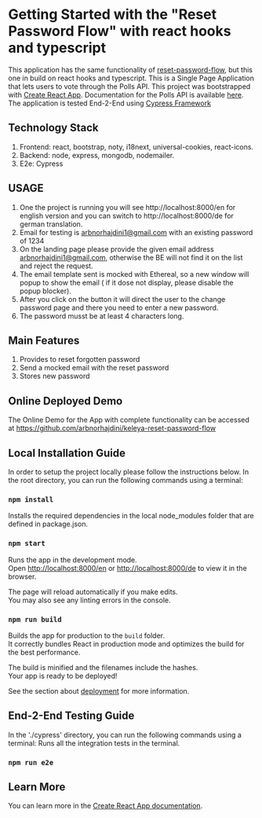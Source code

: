 # Getting Started with the "Reset Password Flow" with react hooks and typescript

This application has the same functionality of [reset-password-flow](https://github.com/arbnorhajdini/reset-password-flow), but this one in build on react hooks and typescript.
This is a Single Page Application that lets users to vote through the Polls API.
This project was bootstrapped with [Create React App](https://github.com/facebook/create-react-app).
Documentation for the Polls API is available [here](https://pollsapi.docs.apiary.io/).
The application is tested End-2-End using [Cypress Framework](https://www.cypress.io/)

## Technology Stack

1. Frontend: react, bootstrap, noty, i18next, universal-cookies, react-icons.
2. Backend: node, express, mongodb, nodemailer.
4. E2e: Cypress

## USAGE

1. One the project is running you will see http://localhost:8000/en for english version and you can switch to http://localhost:8000/de for german translation.
2. Email for testing is arbnorhajdini1@gmail.com with an existing password of 1234
3. On the landing page please provide the given email address arbnorhajdini1@gmail.com, otherwise the BE will not find it on the list and reject the request.
4. The email template sent is mocked with Ethereal, so a new window will popup to show the email ( if it dose not display, please disable the popup blocker).
5. After you click on the button it will direct the user to the change password page and there you need to enter a new password.
6. The password musst be at least 4 characters long.

## Main Features

1. Provides to reset forgotten password
2. Send a mocked email with the reset password
3. Stores new password

## Online Deployed Demo

The Online Demo for the App with complete functionality can be accessed at https://github.com/arbnorhajdini/keleya-reset-password-flow

## Local Installation Guide

In order to setup the project locally please follow the instructions below. In the root directory, you can run the following commands using a terminal:

### `npm install`

Installs the required dependencies in the local node_modules folder that are defined in package.json.

### `npm start`

Runs the app in the development mode.\
Open [http://localhost:8000/en](http://localhost:8000/en) or [http://localhost:8000/de](http://localhost:8000/de) to view it in the browser.

The page will reload automatically if you make edits.\
You may also see any linting errors in the console.

### `npm run build`

Builds the app for production to the `build` folder.\
It correctly bundles React in production mode and optimizes the build for the best performance.

The build is minified and the filenames include the hashes.\
Your app is ready to be deployed!

See the section about [deployment](https://facebook.github.io/create-react-app/docs/deployment) for more information.

## End-2-End Testing Guide

In the './cypress' directory, you can run the following commands using a terminal:
Runs all the integration tests in the terminal.

### `npm run e2e`

## Learn More

You can learn more in the [Create React App documentation](https://facebook.github.io/create-react-app/docs/getting-started).
